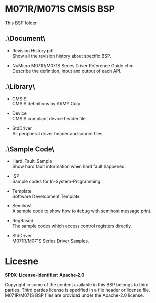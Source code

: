 # M071R/M071S CMSIS BSP

This BSP folder

## .\Document\


- Revision History.pdf<br>
	Show all the revision history about specific BSP.

- NuMicro M071R/M071S Series Driver Reference Guide.chm<br>
	Describe the definition, input and output of each API.

## .\Library\


- CMSIS<br>
	CMSIS definitions by ARM® Corp.

- Device<br>
	CMSIS compliant device header file.

- StdDriver<br>
	All peripheral driver header and source files.

## .\Sample Code\


- Hard\_Fault\_Sample<br>
	Show hard fault information when hard fault happened.

- ISP<br>
	Sample codes for In-System-Programming.

- Template<br>
	Software Development Template.

- Semihost<br>
	A sample code to show how to debug with semihost message print.

- RegBased<br>
	The sample codes which access control registers directly.

- StdDriver<br>
	M071R/M071S Series Driver Samples.


# Licesne

**SPDX-License-Identifier: Apache-2.0**

Copyright in some of the content available in this BSP belongs to third parties.
Third parties license is specified in a file header or license file.
M071R/M071S BSP files are provided under the Apache-2.0 license.

